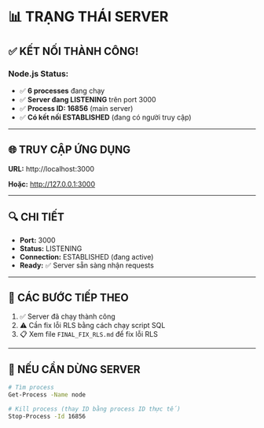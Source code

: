 # 📊 TRẠNG THÁI SERVER

## ✅ KẾT NỐI THÀNH CÔNG!

### Node.js Status:
- ✅ **6 processes** đang chạy
- ✅ **Server đang LISTENING** trên port 3000
- ✅ **Process ID: 16856** (main server)
- ✅ **Có kết nối ESTABLISHED** (đang có người truy cập)

---

## 🌐 TRUY CẬP ỨNG DỤNG

**URL:** http://localhost:3000

**Hoặc:** http://127.0.0.1:3000

---

## 🔍 CHI TIẾT

- **Port:** 3000
- **Status:** LISTENING
- **Connection:** ESTABLISHED (đang active)
- **Ready:** ✅ Server sẵn sàng nhận requests

---

## 📝 CÁC BƯỚC TIẾP THEO

1. ✅ Server đã chạy thành công
2. ⚠️ Cần fix lỗi RLS bằng cách chạy script SQL
3. 📋 Xem file `FINAL_FIX_RLS.md` để fix lỗi RLS

---

## 🔧 NẾU CẦN DỪNG SERVER

```bash
# Tìm process
Get-Process -Name node

# Kill process (thay ID bằng process ID thực tế)
Stop-Process -Id 16856
```
